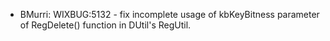 * BMurri: WIXBUG:5132 - fix incomplete usage of kbKeyBitness parameter of RegDelete() function in DUtil's RegUtil.
